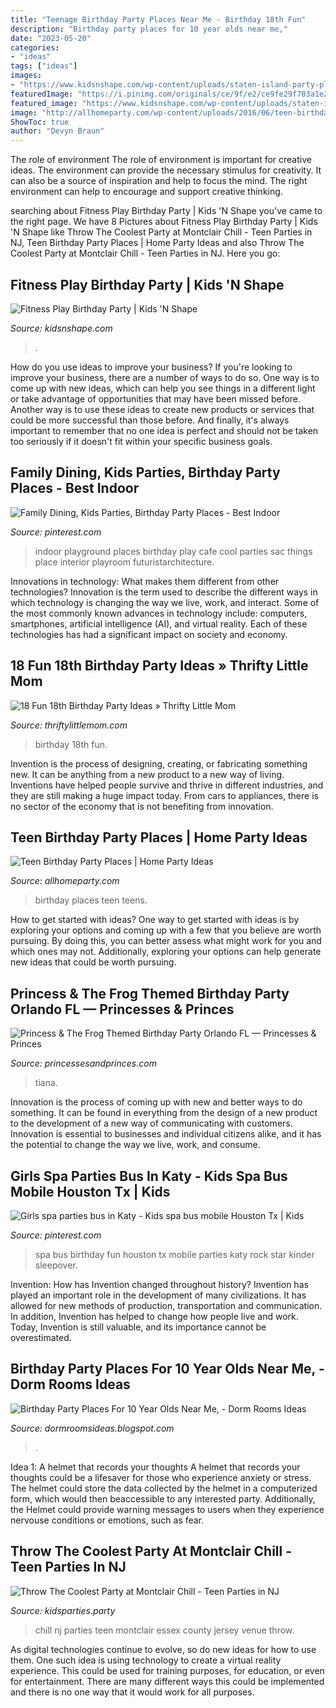 ```yaml
---
title: "Teenage Birthday Party Places Near Me - Birthday 18th Fun"
description: "Birthday party places for 10 year olds near me,"
date: "2023-05-20"
categories:
- "ideas"
tags: ["ideas"]
images:
- "https://www.kidsnshape.com/wp-content/uploads/staten-island-party-places.jpg"
featuredImage: "https://i.pinimg.com/originals/ce/9f/e2/ce9fe29f703a1e2cdbc2fc900bcf8f93.jpg"
featured_image: "https://www.kidsnshape.com/wp-content/uploads/staten-island-party-places.jpg"
image: "http://allhomeparty.com/wp-content/uploads/2016/06/teen-birthday-party-places.jpg"
ShowToc: true
author: "Devyn Braun"
---
```



The role of environment
The role of environment is important for creative ideas. The environment can provide the necessary stimulus for creativity. It can also be a source of inspiration and help to focus the mind. The right environment can help to encourage and support creative thinking.

	

		
searching about Fitness Play Birthday Party | Kids &#039;N Shape you've came to the right page. We have 8 Pictures about Fitness Play Birthday Party | Kids &#039;N Shape like Throw The Coolest Party at Montclair Chill - Teen Parties in NJ, Teen Birthday Party Places | Home Party Ideas and also Throw The Coolest Party at Montclair Chill - Teen Parties in NJ. Here you go:
		
    
## Fitness Play Birthday Party | Kids &#039;N Shape

<img loading=lazy src="https://www.kidsnshape.com/wp-content/uploads/staten-island-party-places.jpg" onerror="this.onerror=null;this.src='https://tse1.mm.bing.net/th?id=OIP.Yp1oCBWVURMGTb3lHfuXBwHaFj&amp;pid=15.1';" alt="Fitness Play Birthday Party | Kids &#039;N Shape">

_Source: kidsnshape.com_

>. 

	

How do you use ideas to improve your business?
If you're looking to improve your business, there are a number of ways to do so. One way is to come up with new ideas, which can help you see things in a different light or take advantage of opportunities that may have been missed before. Another way is to use these ideas to create new products or services that could be more successful than those before. And finally, it's always important to remember that no one idea is perfect and should not be taken too seriously if it doesn't fit within your specific business goals.

    
## Family Dining, Kids Parties, Birthday Party Places - Best Indoor

<img loading=lazy src="https://i.pinimg.com/originals/80/48/7a/80487acace5406acbe259a747fe03c45.jpg" onerror="this.onerror=null;this.src='https://tse1.mm.bing.net/th?id=OIP.c7UKlvGAsXRYhVy8uqgwdgHaE7&amp;pid=15.1';" alt="Family Dining, Kids Parties, Birthday Party Places - Best Indoor">

_Source: pinterest.com_

>indoor playground places birthday play cafe cool parties sac things place interior playroom futuristarchitecture. 

	

Innovations in technology: What makes them different from other technologies?
Innovation is the term used to describe the different ways in which technology is changing the way we live, work, and interact. Some of the most commonly known advances in technology include: computers, smartphones, artificial intelligence (AI), and virtual reality. Each of these technologies has had a significant impact on society and economy.

    
## 18 Fun 18th Birthday Party Ideas » Thrifty Little Mom

<img loading=lazy src="https://thriftylittlemom.com/wp-content/uploads/2019/06/18-unique-18th-Birthday-Party-Ideas.jpg" onerror="this.onerror=null;this.src='https://tse4.mm.bing.net/th?id=OIP._cmSyDfR8pFGHeFJs-ZCBwHaLH&amp;pid=15.1';" alt="18 Fun 18th Birthday Party Ideas » Thrifty Little Mom">

_Source: thriftylittlemom.com_

>birthday 18th fun. 

	

Invention is the process of designing, creating, or fabricating something new. It can be anything from a new product to a new way of living. Inventions have helped people survive and thrive in different industries, and they are still making a huge impact today. From cars to appliances, there is no sector of the economy that is not benefiting from innovation.

    
## Teen Birthday Party Places | Home Party Ideas

<img loading=lazy src="http://allhomeparty.com/wp-content/uploads/2016/06/teen-birthday-party-places.jpg" onerror="this.onerror=null;this.src='https://tse1.mm.bing.net/th?id=OIP.NCT1-S4tSB4zlCrI0v-_lwHaEu&amp;pid=15.1';" alt="Teen Birthday Party Places | Home Party Ideas">

_Source: allhomeparty.com_

>birthday places teen teens. 

	

How to get started with ideas?
One way to get started with ideas is by exploring your options and coming up with a few that you believe are worth pursuing. By doing this, you can better assess what might work for you and which ones may not. Additionally, exploring your options can help generate new ideas that could be worth pursuing.

    
## Princess &amp; The Frog Themed Birthday Party Orlando FL — Princesses &amp; Princes

<img loading=lazy src="https://images.squarespace-cdn.com/content/v1/5a878a92017db29af1213b18/1575395532648-B8G8J1G4ZHCE9TELS0MF/ke17ZwdGBToddI8pDm48kF9aEDQaTpZHfWEO2zppK7Z7gQa3H78H3Y0txjaiv_0fDoOvxcdMmMKkDsyUqMSsMWxHk725yiiHCCLfrh8O1z5QPOohDIaIeljMHgDF5CVlOqpeNLcJ80NK65_fV7S1UX7HUUwySjcPdRBGehEKrDf5zebfiuf9u6oCHzr2lsfYZD7bBzAwq_2wCJyqgJebgg/orlando+children&#039;s+party+and+entertainment_1286.jpg" onerror="this.onerror=null;this.src='https://tse2.mm.bing.net/th?id=OIP.W3tCvJCxIj0xZhR1d8A4JAHaFj&amp;pid=15.1';" alt="Princess &amp; The Frog Themed Birthday Party Orlando FL — Princesses &amp; Princes">

_Source: princessesandprinces.com_

>tiana. 

	

Innovation is the process of coming up with new and better ways to do something. It can be found in everything from the design of a new product to the development of a new way of communicating with customers. Innovation is essential to businesses and individual citizens alike, and it has the potential to change the way we live, work, and consume.

    
## Girls Spa Parties Bus In Katy - Kids Spa Bus Mobile Houston Tx | Kids

<img loading=lazy src="https://i.pinimg.com/originals/ce/9f/e2/ce9fe29f703a1e2cdbc2fc900bcf8f93.jpg" onerror="this.onerror=null;this.src='https://tse1.mm.bing.net/th?id=OIP.48xr8vEMa8xLZiuw-C9XoQHaE8&amp;pid=15.1';" alt="Girls spa parties bus in Katy - Kids spa bus mobile Houston Tx | Kids">

_Source: pinterest.com_

>spa bus birthday fun houston tx mobile parties katy rock star kinder sleepover. 

	

Invention: How has Invention changed throughout history?
Invention has played an important role in the development of many civilizations. It has allowed for new methods of production, transportation and communication. In addition, Invention has helped to change how people live and work. Today, Invention is still valuable, and its importance cannot be overestimated.

    
## Birthday Party Places For 10 Year Olds Near Me, - Dorm Rooms Ideas

<img loading=lazy src="https://i.pinimg.com/originals/89/27/fc/8927fcc82da37cde9a6fb7c564a8792f.jpg" onerror="this.onerror=null;this.src='https://tse3.mm.bing.net/th?id=OIP.7DIk40QpOtxRy0JBbm9JUAHaFj&amp;pid=15.1';" alt="Birthday Party Places For 10 Year Olds Near Me, - Dorm Rooms Ideas">

_Source: dormroomsideas.blogspot.com_

>. 

	

Idea 1: A helmet that records your thoughts
A helmet that records your thoughts could be a lifesaver for those who experience anxiety or stress. The helmet could store the data collected by the helmet in a computerized form, which would then beaccessible to any interested party. Additionally, the Helmet could provide warning messages to users when they experience nervouse conditions or emotions, such as fear.

    
## Throw The Coolest Party At Montclair Chill - Teen Parties In NJ

<img loading=lazy src="https://www.kidsparties.party/uploads/images/chill-teen-parties-in-northern-nj.jpg" onerror="this.onerror=null;this.src='https://tse4.mm.bing.net/th?id=OIP.GSsf6vhpIJSuBZVGzm4WvQHaEo&amp;pid=15.1';" alt="Throw The Coolest Party at Montclair Chill - Teen Parties in NJ">

_Source: kidsparties.party_

>chill nj parties teen montclair essex county jersey venue throw. 

	

As digital technologies continue to evolve, so do new ideas for how to use them. One such idea is using technology to create a virtual reality experience. This could be used for training purposes, for education, or even for entertainment. There are many different ways this could be implemented and there is no one way that it would work for all purposes.

